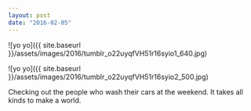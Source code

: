 ```yaml
---
layout: post
date: "2016-02-05"
---
```


![yo yo]({{ site.baseurl }}/assets/images/2016/tumblr_o22uyqfVH51r16syio1_640.jpg)

![yo yo]({{ site.baseurl }}/assets/images/2016/tumblr_o22uyqfVH51r16syio2_500.jpg)

Checking out the people who wash their cars at the weekend. It takes all kinds to make a world.
